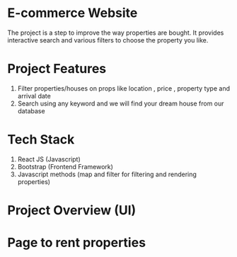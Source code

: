 # E-commerce Website 
The project is a step to improve the way properties are bought. It provides interactive search and
various filters to choose the property you like.

# Project Features
1. Filter properties/houses on props like location , price , property type and arrival date
2. Search using any keyword and we will find your dream house from our database


# Tech Stack
1. React JS (Javascript)
2. Bootstrap (Frontend Framework)
3. Javascript methods (map and filter for filtering and rendering properties)

# Project Overview (UI)

# Page to rent properties

